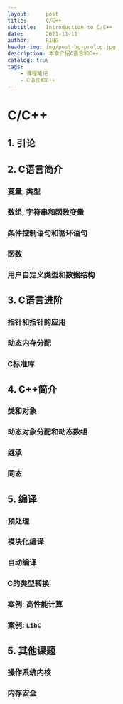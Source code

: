 ```yaml
---
layout:     post
title:      C/C++
subtitle:   Introduction to C/C++
date:       2021-11-11
author:     R1NG
header-img: img/post-bg-prolog.jpg
description: 本章介绍C语言和C++.
catalog: true
tags:
    - 课程笔记
    - C语言和C++
---
```



# C/C++

## 1. 引论


## 2. C语言简介

### 变量, 类型

### 数组, 字符串和函数变量

### 条件控制语句和循环语句

### 函数

### 用户自定义类型和数据结构

## 3. C语言进阶

### 指针和指针的应用

### 动态内存分配

### C标准库

## 4. C++简介

### 类和对象

### 动态对象分配和动态数组

### 继承

### 同态

## 5. 编译

### 预处理

### 模块化编译

### 自动编译

### C的类型转换

### 案例: 高性能计算

### 案例: `LibC`

## 5. 其他课题

### 操作系统内核

### 内存安全